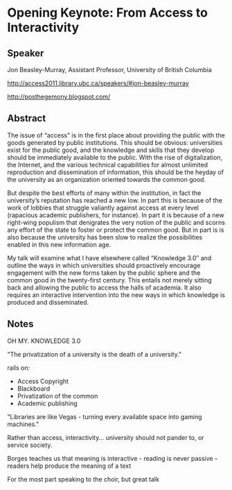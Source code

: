 Opening Keynote: From Access to Interactivity
==============================================

Speaker
-------
Jon Beasley-Murray, Assistant Professor, University of British Columbia

http://access2011.library.ubc.ca/speakers/#jon-beasley-murray

http://posthegemony.blogspot.com/

Abstract
--------
The issue of “access” is in the first place about providing the public with the goods generated by public institutions. This should be obvious: universities exist for the public good, and the knowledge and skills that they develop should be immediately available to the public. With the rise of digitalization, the Internet, and the various technical capabilities for almost unlimited reproduction and dissemination of information, this should be the heyday of the university as an organization oriented towards the common good.

But despite the best efforts of many within the institution, in fact the university’s reputation has reached a new low. In part this is because of the work of lobbies that struggle valiantly against access at every level (rapacious academic publishers, for instance). In part it is because of a new right-wing populism that denigrates the very notion of the public and scorns any effort of the state to foster or protect the common good. But in part is is also because the university has been slow to realize the possibilities enabled in this new information age.

My talk will examine what I have elsewhere called “Knowledge 3.0″ and outline the ways in which universities should proactively encourage engagement with the new forms taken by the public sphere and the common good in the twenty-first century. This entails not merely sitting back and allowing the public to access the halls of academia. It also requires an interactive intervention into the new ways in which knowledge is produced and disseminated.

Notes
-----
OH MY. KNOWLEDGE 3.0

"The privatization of a university is the death of a university."

rails on:

- Access Copyright
- Blackboard
- Privatization of the common
- Academic publishing

"Libraries are like Vegas - turning every available space into gaming machines."

Rather than access, interactivity... university should not pander to, or service society.

Borges teaches us that meaning is interactive - reading is never passive - readers  help produce the meaning of a text

For the most part speaking to the choir, but great talk
